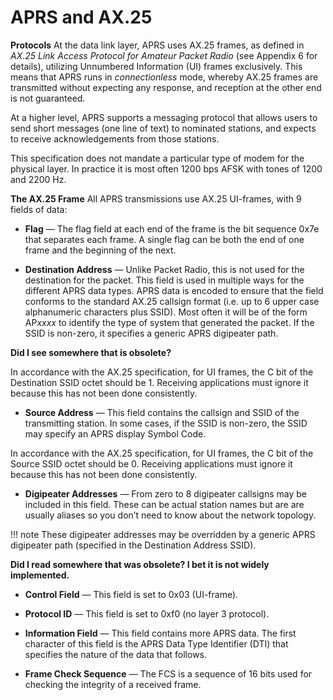 # APRS and AX.25

**Protocols** At the data link layer, APRS uses AX.25 frames, as defined in _AX.25 Link Access Protocol for Amateur Packet Radio_ (see Appendix 6 for details), utilizing Unnumbered Information (UI) frames exclusively. This means that APRS runs in _connectionless_ mode, whereby AX.25 frames are transmitted without expecting any response, and reception at the other end is not guaranteed.

At a higher level, APRS supports a messaging protocol that allows users to send short messages (one line of text) to nominated stations, and expects to receive acknowledgements from those stations.

This specification does not mandate a particular type of modem for the physical layer. In practice it is most often 1200 bps AFSK with tones of 1200 and 2200 Hz.

**The AX.25 Frame** All APRS transmissions use AX.25 UI-frames, with 9 fields of data:

- **Flag** — The flag field at each end of the frame is the bit sequence 0x7e that separates each frame. A single flag can be both the end of one frame and the beginning of the next.

- **Destination Address** — Unlike Packet Radio, this is not used for the destination for the packet. This field is used in multiple ways for the different APRS data types. APRS data is encoded to ensure that the field conforms to the standard AX.25 callsign format (i.e. up to 6 upper case alphanumeric characters plus SSID). Most often it will be of the form AP*xxxx* to identify the type of system that generated the packet. If the SSID is non-zero, it specifies a generic APRS digipeater path.

**Did I see somewhere that is obsolete?**

In accordance with the AX.25 specification, for UI frames, the C bit of the Destination SSID octet should be 1. Receiving applications must ignore it because this has not been done consistently.

- **Source Address** — This field contains the callsign and SSID of the transmitting station. In some cases, if the SSID is non-zero, the SSID may specify an APRS display Symbol Code.

In accordance with the AX.25 specification, for UI frames, the C bit of the Source SSID octet should be 0. Receiving applications must ignore it because this has not been done consistently.

- **Digipeater Addresses** — From zero to 8 digipeater callsigns may be included in this field. These can be actual station names but are are usually aliases so you don’t need to know about the network topology.

!!! note
These digipeater addresses may be overridden by a generic APRS digipeater path (specified in the Destination Address SSID).

**Did I read somewhere that was obsolete? I bet it is not widely implemented.**

- **Control Field** — This field is set to 0x03 (UI-frame).

- **Protocol ID** — This field is set to 0xf0 (no layer 3 protocol).

- **Information Field** — This field contains more APRS data. The first character of this field is the APRS Data Type Identifier (DTI) that specifies the nature of the data that follows.

- **Frame Check Sequence** — The FCS is a sequence of 16 bits used for checking the integrity of a received frame.

